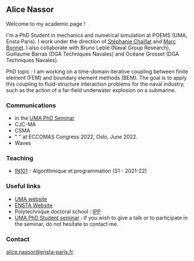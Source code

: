 ## Alice Nassor

Welcome to my academic page !


I'm a PhD Student in mechanics and numerical simulation at POEMS (UMA, Ensta Paris). I work under the direction of [Stéphanie Chaillat](https://perso.ensta-paris.fr/~chaillat/) and [Marc Bonnet](https://perso.ensta-paris.fr/~mbonnet/). I also collaborate with Bruno Leblé (Naval Group Research), Guillaume Barras (DGA Techniques Navales) and Océane Grosset (DGA Techniques Navales).

PhD topic : I am working on a time-domain iterative coupling between finite element (FEM) and boundary element methods (BEM). The goal is to apply this coupling to fluid-structure interaction problems for the naval industry, such as the action of a far-field underwater explosion on a submarine.



### Communications
- in the [UMA PhD Seminar](https://seminaruma.github.io/)
- CJC-MA
- CSMA
- " " at ECCOMAS Congress 2022, Oslo, June 2022. 
- Waves



### Teaching
- [IN101](https://ecampus.paris-saclay.fr/enrol/index.php?id=13880) - Algorithmique et programmation (S1 - 2021-22)



### Useful links

- [UMA website](https://uma.ensta-paris.fr/)
- [ENSTA Website](https://www.ensta-paris.fr/)
- Polytechnique doctoral school : [IPP](https://www.ip-paris.fr/education/doctorat/ecole-doctorale-ip-paris)
- [UMA PhD Student seminar](https://seminaruma.github.io/) :  If you wish to give a talk or to participate in the seminar, do not hesitate to contact me.



### Contact
[alice.nassor@ensta-paris.fr](mailto:alice.nassor@ensta-paris.fr).
